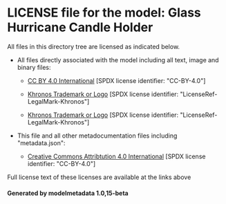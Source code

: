 # LICENSE file for the model: Glass Hurricane Candle Holder

All files in this directory tree are licensed as indicated below.

* All files directly associated with the model including all text, image and binary files:

  * [CC BY 4.0 International]("https://creativecommons.org/licenses/by/4.0/legalcode") [SPDX license identifier: "CC-BY-4.0"]

  * [Khronos Trademark or Logo]("") [SPDX license identifier: "LicenseRef-LegalMark-Khronos"]

  * [Khronos Trademark or Logo]("") [SPDX license identifier: "LicenseRef-LegalMark-Khronos"]

* This file and all other metadocumentation files including "metadata.json":

  * [Creative Commons Attribtution 4.0 International]("https://creativecommons.org/licenses/by/4.0/legalcode") [SPDX license identifier: "CC-BY-4.0"]

Full license text of these licenses are available at the links above

#### Generated by modelmetadata 1.0,15-beta